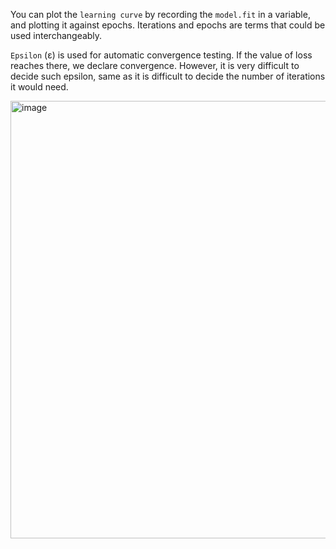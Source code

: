 You can plot the `learning curve` by recording the `model.fit` in a variable, and plotting it against epochs. Iterations and epochs are terms that could be used
interchangeably.

`Epsilon` (&epsilon;) is used for automatic convergence testing. If the value of loss reaches there, we declare convergence. However, it is very difficult to decide
such epsilon, same as it is difficult to decide the number of iterations it would need.

<img width="700" alt="image" src="https://user-images.githubusercontent.com/69463767/189313943-75956593-f212-4a0f-b0bd-9bf56d9f992a.png">
